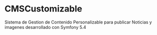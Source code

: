# CMSCustomizable
 Sistema de Gestion de Contenido Personalizable para publicar Noticias y imagenes desarrollado con Symfony 5.4
